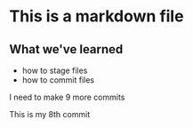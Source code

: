 # This is a markdown file

## What we've learned
- how to stage files
- how to commit files

I need to make 9 more commits

This is my 8th commit